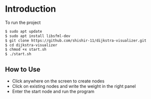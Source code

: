 # Introduction
To run the project 
``` bash
$ sudo apt update
$ sudo apt install libsfml-dev
$ git clone https://github.com/shishir-11/dijkstra-visualizer.git
$ cd dijkstra-visualizer
$ chmod +x start.sh
$ ./start.sh
```
## How to Use
- Click anywhere on the screen to create nodes
- Click on existing nodes and write the weight in the right panel
- Enter the start node and run the program
